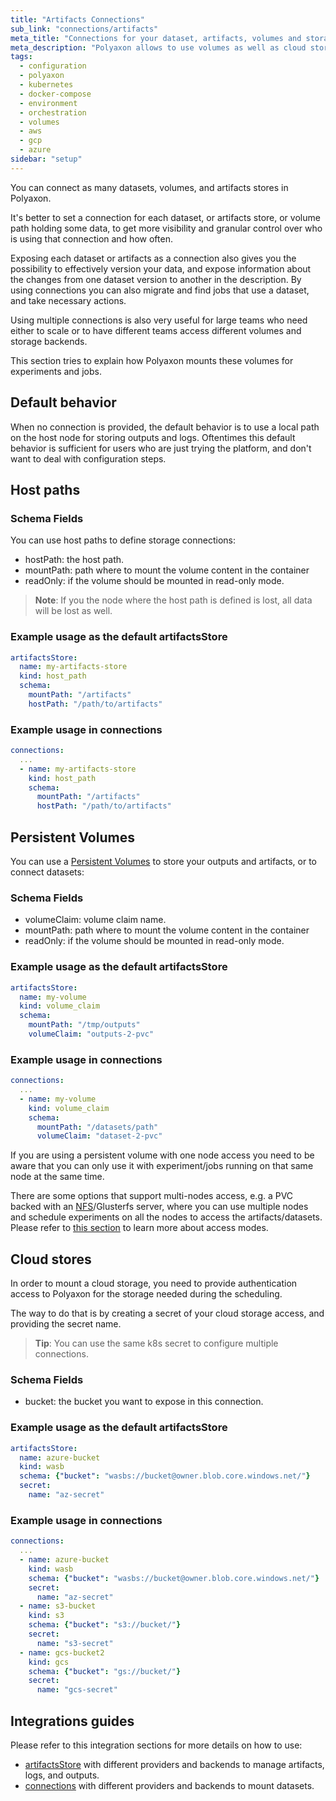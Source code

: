 ```yaml
---
title: "Artifacts Connections"
sub_link: "connections/artifacts"
meta_title: "Connections for your dataset, artifacts, volumes and storage in Polyaxon - Configuration"
meta_description: "Polyaxon allows to use volumes as well as cloud stores for storing outputs and artifacts, and connecting datasets."
tags:
  - configuration
  - polyaxon
  - kubernetes
  - docker-compose
  - environment
  - orchestration
  - volumes
  - aws
  - gcp
  - azure
sidebar: "setup"
---
```


You can connect as many datasets, volumes, and artifacts stores in Polyaxon.

It's better to set a connection for each dataset, or artifacts store, or volume path holding some data,
to get more visibility and granular control over who is using that connection and how often.

Exposing each dataset or artifacts as a connection also gives you the possibility to
effectively version your data, and expose information about the changes from one dataset version to another in the description.
By using connections you can also migrate and find jobs that use a dataset, and take necessary actions.

Using multiple connections is also very useful for large teams who need either to scale or
to have different teams access different volumes and storage backends.

This section tries to explain how Polyaxon mounts these volumes for experiments and jobs.

## Default behavior

When no connection is provided, the default behavior is to use a local path on the host node for storing outputs and logs.
Oftentimes this default behavior is sufficient for users who are just trying the platform, and don't want to deal with configuration steps.

## Host paths


### Schema Fields

You can use host paths to define storage connections:

  * hostPath: the host path.
  * mountPath: path where to mount the volume content in the container
  * readOnly: if the volume should be mounted in read-only mode.

> **Note**: If you the node where the host path is defined is lost, all data will be lost as well.

### Example usage as the default artifactsStore

```yaml
artifactsStore:
  name: my-artifacts-store
  kind: host_path
  schema:
    mountPath: "/artifacts"
    hostPath: "/path/to/artifacts"
```

### Example usage in connections

```yaml
connections:
  ...
  - name: my-artifacts-store
    kind: host_path
    schema:
      mountPath: "/artifacts"
      hostPath: "/path/to/artifacts"
```

## Persistent Volumes

You can use a [Persistent Volumes](https://kubernetes.io/docs/concepts/storage/persistent-volumes/) to store your outputs and artifacts, or to connect datasets:

### Schema Fields

  * volumeClaim: volume claim name.
  * mountPath: path where to mount the volume content in the container
  * readOnly: if the volume should be mounted in read-only mode.

### Example usage as the default artifactsStore

```yaml
artifactsStore:
  name: my-volume
  kind: volume_claim
  schema:
    mountPath: "/tmp/outputs"
    volumeClaim: "outputs-2-pvc"
```

### Example usage in connections

```yaml
connections:
  ...
  - name: my-volume
    kind: volume_claim
    schema:
      mountPath: "/datasets/path"
      volumeClaim: "dataset-2-pvc"
```

If you are using a persistent volume with one node access you need to be aware that you can only use it with experiment/jobs running on that same node at the same time.

There are some options that support multi-nodes access, e.g. a PVC backed with an [NFS](/integrations/outputs-on-nfs/)/Glusterfs server,
where you can use multiple nodes and schedule experiments on all the nodes to access the artifacts/datasets.
Please refer to [this section](https://kubernetes.io/docs/concepts/storage/persistent-volumes/#access-modes) to learn more about access modes.

## Cloud stores

In order to mount a cloud storage,
you need to provide authentication access to Polyaxon for the storage needed during the scheduling.

The way to do that is by creating a secret of your cloud storage access,
and providing the secret name.

> **Tip**: You can use the same k8s secret to configure multiple connections.

### Schema Fields

  * bucket: the bucket you want to expose in this connection.


### Example usage as the default artifactsStore

```yaml
artifactsStore:
  name: azure-bucket
  kind: wasb
  schema: {"bucket": "wasbs://bucket@owner.blob.core.windows.net/"}
  secret:
    name: "az-secret"
```

### Example usage in connections

```yaml
connections:
  ...
  - name: azure-bucket
    kind: wasb
    schema: {"bucket": "wasbs://bucket@owner.blob.core.windows.net/"}
    secret:
      name: "az-secret"
  - name: s3-bucket
    kind: s3
    schema: {"bucket": "s3://bucket/"}
    secret:
      name: "s3-secret"
  - name: gcs-bucket2
    kind: gcs
    schema: {"bucket": "gs://bucket/"}
    secret:
      name: "gcs-secret"
```

## Integrations guides

Please refer to this integration sections for more details on how to use:

 * [artifactsStore](/integrations/artifacts/) with different providers and backends to manage artifacts, logs, and outputs.
 * [connections](/integrations/data-stores/) with different providers and backends to mount datasets.
